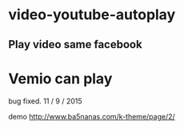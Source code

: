 # video-youtube-autoplay
Play video same facebook
-
Vemio can play
=========================================
bug fixed.
11 / 9 / 2015

demo http://www.ba5nanas.com/k-theme/page/2/
